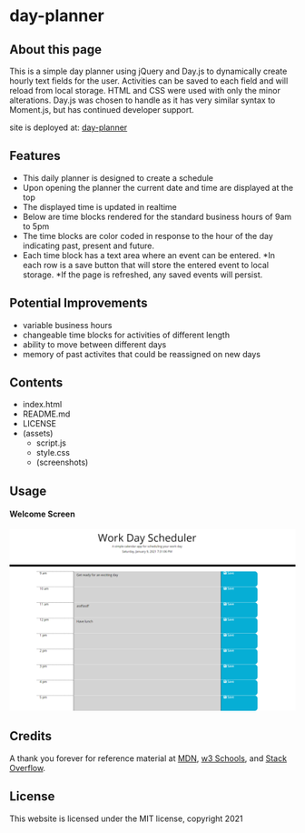 # day-planner

## About this page

This is a simple day planner using jQuery and Day.js to dynamically create hourly text fields for the user. Activities can be saved to each field and will reload from local storage. HTML and CSS were used with only the minor alterations. Day.js was chosen to handle as it has very similar syntax to Moment.js, but has continued developer support.

site is deployed at: [day-planner](http://www.jacobaf.com/day-planer/)

## Features

- This daily planner is designed to create a schedule
- Upon opening the planner the current date and time are displayed at the top
- The displayed time is updated in realtime
- Below are time blocks rendered for the standard business hours of 9am to 5pm
- The time blocks are color coded in response to the hour of the day indicating past, present and future.
- Each time block has a text area where an event can be entered.
  *In each row is a save button that will store the entered event to local storage.
  *If the page is refreshed, any saved events will persist.

## Potential Improvements

- variable business hours
- changeable time blocks for activities of different length
- ability to move between different days
- memory of past activites that could be reassigned on new days

## Contents

- index.html
- README.md
- LICENSE
- (assets)
  - script.js
  - style.css
  - (screenshots)

## Usage

#### Welcome Screen

![Screenshot](./assets/Screenshot.png)

## Credits

A thank you forever for reference material at [MDN](https://developer.mozilla.org/en-US/), [w3 Schools](http://w3schools.com), and [Stack Overflow](https://stackoverflow.com/).

## License

This website is licensed under the MIT license, copyright 2021
